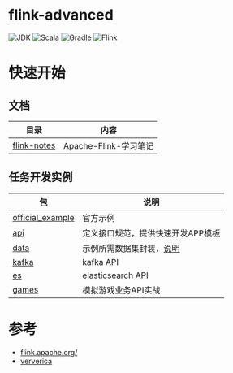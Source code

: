 # flink-advanced
![JDK](https://img.shields.io/badge/JDK-1.8-brightgreen.svg?style=flat-square)
![Scala](https://img.shields.io/badge/Scala-2.12.8-brightgreen.svg?style=flat-square)
![Gradle](https://img.shields.io/badge/Gradle-6.0-brightgreen.svg?style=flat-square)
![Flink](https://img.shields.io/badge/Flink-1.9.1-brightgreen.svg?style=flat-square)

# 快速开始
## 文档
|目录|内容|
|---|---|
|[flink-notes](./flink-notes/)           |Apache-Flink-学习笔记|
## 任务开发实例
|包|说明|
|---|---|
|[official_example](./src/main/scala/io/gourd/flink/scala/official_example)|官方示例|
|[api](./src/main/scala/io/gourd/flink/scala/api)                       |定义接口规范，提供快速开发APP模板|
|[data](./src/main/scala/io/gourd/flink/scala/data)                     |示例所需数据集封装，[说明](./src/main/resources/data/README.MD)|
|[kafka](./src/main/scala/io/gourd/flink/scala/kafka)                   |kafka API|
|[es](./src/main/scala/io/gourd/flink/scala/es)                         |elasticsearch API|
|[games](./src/main/scala/io/gourd/flink/scala/games)                   |模拟游戏业务API实战|

# 参考
- [flink.apache.org/](https://flink.apache.org/)
- [ververica](https://ververica.cn/)
